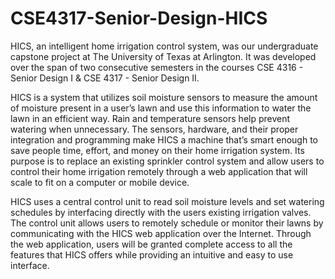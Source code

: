 # CSE4317-Senior-Design-HICS

HICS, an intelligent home irrigation control system, was our undergraduate 
capstone project at The University of Texas at Arlington. It was developed 
over the span of two consecutive semesters in the courses CSE 4316 - Senior 
Design I & CSE 4317 - Senior Design II.

HICS is a system that utilizes soil moisture sensors to measure the amount 
of moisture present in a user’s lawn and use this information to water the 
lawn in an efficient way. Rain and temperature sensors help prevent watering 
when unnecessary. The sensors, hardware, and their proper integration and 
programming make HICS a machine that’s smart enough to save people time, 
effort, and money on their home irrigation system. Its purpose is to replace 
an existing sprinkler control system and allow users to control their home 
irrigation remotely through a web application that will scale to fit on a 
computer or mobile device. 

HICS uses a central control unit to read soil moisture levels and set watering 
schedules by interfacing directly with the users existing irrigation valves. The 
control unit allows users to remotely schedule or monitor their lawns by communicating 
with the HICS web application over the Internet. Through the web application, users 
will be granted complete access to all the features that HICS offers while providing 
an intuitive and easy to use interface.